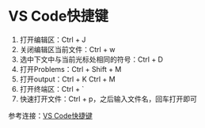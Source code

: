 # VS Code快捷键

1. 打开编辑区：Ctrl + J
2. 关闭编辑区当前文件：Ctrl + w
3. 选中下文中与当前光标处相同的符号：Ctrl + D
4. 打开Problems：Ctrl + Shift + M
5. 打开output：Ctrl + K Ctrl + M
6. 打开终端区：Ctrl + `
7. 快速打开文件：Ctrl + p，之后输入文件名，回车打开即可

参考连接：[VS Code快捷键](https://blog.csdn.net/beichengqing/article/details/127361490)
